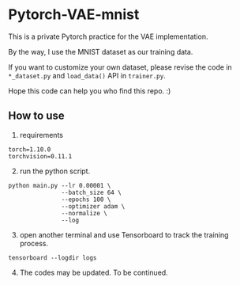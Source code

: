 # Pytorch-VAE-mnist

This is a private Pytorch practice for the VAE implementation.

By the way, I use the MNIST dataset as our training data.

If you want to customize your own dataset, please revise the code in `*_dataset.py` and `load_data()` API in `trainer.py`.

Hope this code can help you who find this repo. :)


## How to use

1. requirements

```
torch=1.10.0
torchvision=0.11.1
```

2. run the python script.

```
python main.py --lr 0.00001 \
               --batch_size 64 \
               --epochs 100 \
               --optimizer adam \
               --normalize \
               --log
```

3. open another terminal and use Tensorboard to track the training process.

```
tensorboard --logdir logs
```

4. The codes may be updated. To be continued.